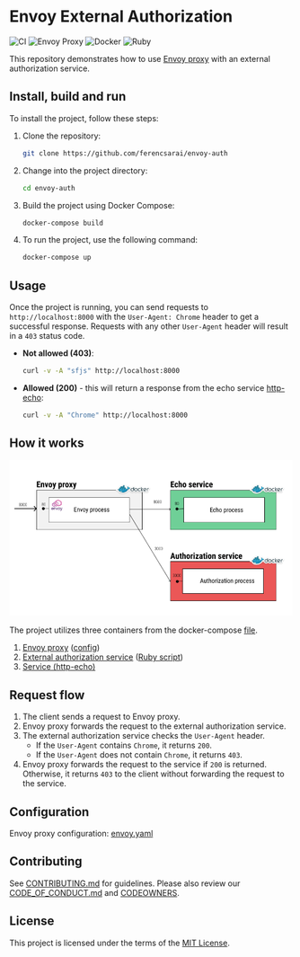 
# Envoy External Authorization

![CI](https://github.com/ferencsarai/envoy-auth/actions/workflows/ci.yml/badge.svg)
![Envoy Proxy](https://img.shields.io/badge/envoy_proxy-magenta?style=social&logo=envoyproxy&logoSize=auto) ![Docker](https://img.shields.io/badge/docker-blue?style=social&logo=docker&logoSize=auto) ![Ruby](https://img.shields.io/badge/ruby-red?style=social&logo=ruby&logoSize=auto)

This repository demonstrates how to use [Envoy proxy](https://www.envoyproxy.io/) with an external authorization service.

## Install, build and run

To install the project, follow these steps:

1. Clone the repository:

    ```bash
    git clone https://github.com/ferencsarai/envoy-auth
    ```

2. Change into the project directory:

    ```bash
    cd envoy-auth
    ```

3. Build the project using Docker Compose:

    ```bash
    docker-compose build
    ```

4. To run the project, use the following command:

    ```bash
    docker-compose up
    ```

## Usage

Once the project is running, you can send requests to `http://localhost:8000` with the `User-Agent: Chrome` header to get a successful response. Requests with any other `User-Agent` header will result in a `403` status code.

- **Not allowed (403)**:

    ```bash
    curl -v -A "sfjs" http://localhost:8000
    ```

- **Allowed (200)** - this will return a response from the echo service [http-echo](https://hub.docker.com/r/solsson/http-echo):

    ```bash
    curl -v -A "Chrome" http://localhost:8000
    ```

## How it works

![Envoy External Authorization](./assets/envoy_proxy.png)

The project utilizes three containers from the docker-compose [file](docker-compose.yaml).

1. [Envoy proxy](docker/envoy-proxy/Dockerfile) ([config](docker/envoy-proxy/envoy.yaml))
2. [External authorization service](docker/auth-service/Dockerfile) ([Ruby script](docker/auth-service/auth-service.rb))
3. [Service (http-echo)](docker/web-echo/Dockerfile)

## Request flow

1. The client sends a request to Envoy proxy.
2. Envoy proxy forwards the request to the external authorization service.
3. The external authorization service checks the `User-Agent` header.
   - If the `User-Agent` contains `Chrome`, it returns `200`.
   - If the `User-Agent` does not contain `Chrome`, it returns `403`.
4. Envoy proxy forwards the request to the service if `200` is returned. Otherwise, it returns `403` to the client without forwarding the request to the service.

## Configuration

Envoy proxy configuration: [envoy.yaml](docker/envoy-proxy/envoy.yaml)

## Contributing

See [CONTRIBUTING.md](CONTRIBUTING.md) for guidelines. Please also review our [CODE_OF_CONDUCT.md](CODE_OF_CONDUCT.md) and [CODEOWNERS](CODEOWNERS).

## License

This project is licensed under the terms of the [MIT License](LICENSE).
